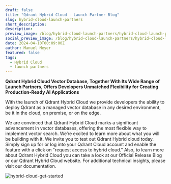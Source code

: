 ```yaml
---
draft: false
title: "Qdrant Hybrid Cloud - Launch Partner Blog"
slug: hybrid-cloud-launch-partners
short_description: 
description:
preview_image: /blog/hybrid-cloud-launch-partners/hybrid-cloud-launch-partners.png
social_preview_image: /blog/hybrid-cloud-launch-partners/hybrid-cloud-launch-partners.png
date: 2024-04-10T00:09:00Z
author: Manuel Meyer
featured: false
tags:
  - Hybrid Cloud
  - launch partners
---
```


**Qdrant Hybrid Cloud Vector Database, Together With Its Wide Range of Launch Partners, Offers Developers Unmatched Flexibility for Creating Production-Ready AI Applications**

With the launch of Qdrant Hybrid Cloud we provide developers the ability to deploy Qdrant as a managed vector database in any desired environment, be it in the cloud, on premise, or on the edge.

We are convinced that Qdrant Hybrid Cloud marks a significant advancement in vector databases, offering the most flexible way to implement vector search. We’re excited to learn more about what you will be building with it. We invite you to test out Qdrant Hybrid cloud today. Simply sign up for or log into your Qdrant Cloud account and enable the feature with a click on "request access to hybrid cloud.” Also, to learn more about Qdrant Hybrid Cloud you can take a look at our Official Release Blog or our Qdrant Hybrid Cloud website. For additional technical insights, please visit our documentation.

![hybrid-cloud-get-started](/blog/hybrid-cloud-launch-partners/hybrid-cloud-get-started.png)